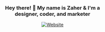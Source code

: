 <div  align="center">

<h3 align="center" >Hey there! 👋 My name is Zaher & I'm a<br>designer, coder, and marketer</h3>

[![Website](https://img.shields.io/badge/zaher.desgin-fbfcfc?logo=website&label=website)](https://zaher.design)
</div>
